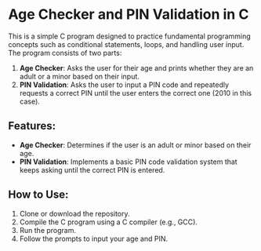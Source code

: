 # Age Checker and PIN Validation in C

This is a simple C program designed to practice fundamental programming concepts such as conditional statements, loops, and handling user input. The program consists of two parts:

1. **Age Checker**: Asks the user for their age and prints whether they are an adult or a minor based on their input.
2. **PIN Validation**: Asks the user to input a PIN code and repeatedly requests a correct PIN until the user enters the correct one (2010 in this case).

## Features:
- **Age Checker**: Determines if the user is an adult or minor based on their age.
- **PIN Validation**: Implements a basic PIN code validation system that keeps asking until the correct PIN is entered.

## How to Use:
1. Clone or download the repository.
2. Compile the C program using a C compiler (e.g., GCC).
3. Run the program.
4. Follow the prompts to input your age and PIN.
